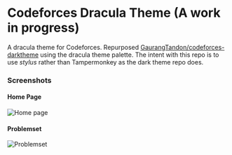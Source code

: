 # Codeforces Dracula Theme (A work in progress)

A dracula theme for Codeforces. Repurposed [GaurangTandon/codeforces-darktheme](https://github.com/GaurangTandon/codeforces-darktheme) using the dracula theme palette. The intent with this repo is to use *stylus* rather than Tampermonkey as the dark theme repo does.

### Screenshots
#### Home Page
![Home page](https://github.com/saibulusu/codeforces-draculatheme/blob/master/imgs/codeforces-screenshot.png)
#### Problemset
![Problemset](https://github.com/saibulusu/codeforces-draculatheme/blob/master/imgs/codeforces-problemset-screenshot.png)
